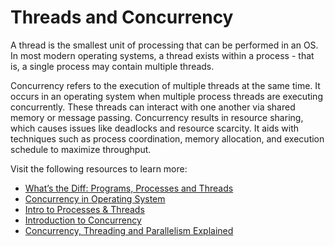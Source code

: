 # Threads and Concurrency

A thread is the smallest unit of processing that can be performed in an OS. In most modern operating systems, a thread exists within a process - that is, a single process may contain multiple threads.

Concurrency refers to the execution of multiple threads at the same time. It occurs in an operating system when multiple process threads are executing concurrently. These threads can interact with one another via shared memory or message passing. Concurrency results in resource sharing, which causes issues like deadlocks and resource scarcity. It aids with techniques such as process coordination, memory allocation, and execution schedule to maximize throughput.

Visit the following resources to learn more:

- [What’s the Diff: Programs, Processes and Threads](https://www.backblaze.com/blog/whats-the-diff-programs-processes-and-threads/)
- [Concurrency in Operating System](https://www.javatpoint.com/concurrency-in-operating-system)
- [Intro to Processes & Threads](https://www.youtube.com/watch?v=exbKr6fnoUw)
- [Introduction to Concurrency](https://www.youtube.com/watch?v=iKtvNJQoCNw)
- [Concurrency, Threading and Parallelism Explained](https://www.youtube.com/watch?v=olYdb0DdGtM)
